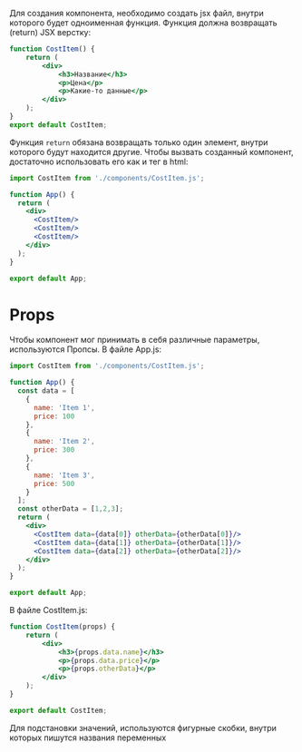 Для создания компонента, необходимо создать jsx файл, внутри которого будет одноименная функция. Функция должна возвращать (return) JSX верстку:
```jsx
function CostItem() {
    return (
        <div>
            <h3>Название</h3>
            <p>Цена</p>
            <p>Какие-то данные</p>
        </div>
    );
}
export default CostItem;
```
Функция `return` обязана возвращать только один элемент, внутри которого будут находится другие.
Чтобы вызвать созданный компонент, достаточно использовать его как и тег в html:
```jsx
import CostItem from './components/CostItem.js';

function App() {
  return (
    <div>
      <CostItem/>
      <CostItem/>
      <CostItem/>
    </div>
  );
}

export default App;

```
# Props
Чтобы компонент мог принимать в себя различные параметры, используются Пропсы.
В файле App.js:
```jsx
import CostItem from './components/CostItem.js';

function App() {
  const data = [
    {
      name: 'Item 1',
      price: 100
    },
    {
      name: 'Item 2',
      price: 300
    },
    {
      name: 'Item 3',
      price: 500
    }
  ];
  const otherData = [1,2,3];
  return (
    <div>
      <CostItem data={data[0]} otherData={otherData[0]}/>
      <CostItem data={data[1]} otherData={otherData[1]}/>
      <CostItem data={data[2]} otherData={otherData[2]}/>
    </div>
  );
}

export default App;

```
В файле CostItem.js:
```jsx
function CostItem(props) {
    return (
        <div>
            <h3>{props.data.name}</h3>
            <p>{props.data.price}</p>
            <p>{props.otherData}</p>
        </div>
    );
}

export default CostItem;
```
Для подстановки значений, используются фигурные скобки, внутри которых пишутся названия переменных
